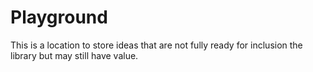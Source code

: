 # Playground
This is a location to store ideas that are not fully ready for
inclusion the library but may still have value.